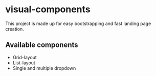 # visual-components
This project is made up for easy bootstrapping and fast landing page creation.

## Available components
- Grid-layout
- List-layout
- Single and multiple dropdown
